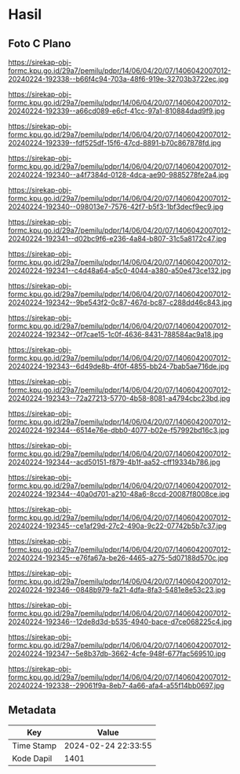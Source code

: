 # Hasil

## Foto C Plano

https://sirekap-obj-formc.kpu.go.id/29a7/pemilu/pdpr/14/06/04/20/07/1406042007012-20240224-192338--b66f4c94-703a-48f6-919e-32703b3722ec.jpg

https://sirekap-obj-formc.kpu.go.id/29a7/pemilu/pdpr/14/06/04/20/07/1406042007012-20240224-192339--a66cd089-e6cf-41cc-97a1-810884dad9f9.jpg

https://sirekap-obj-formc.kpu.go.id/29a7/pemilu/pdpr/14/06/04/20/07/1406042007012-20240224-192339--fdf525df-15f6-47cd-8891-b70c867878fd.jpg

https://sirekap-obj-formc.kpu.go.id/29a7/pemilu/pdpr/14/06/04/20/07/1406042007012-20240224-192340--a4f7384d-0128-4dca-ae90-9885278fe2a4.jpg

https://sirekap-obj-formc.kpu.go.id/29a7/pemilu/pdpr/14/06/04/20/07/1406042007012-20240224-192340--098013e7-7576-42f7-b5f3-1bf3decf9ec9.jpg

https://sirekap-obj-formc.kpu.go.id/29a7/pemilu/pdpr/14/06/04/20/07/1406042007012-20240224-192341--d02bc9f6-e236-4a84-b807-31c5a8172c47.jpg

https://sirekap-obj-formc.kpu.go.id/29a7/pemilu/pdpr/14/06/04/20/07/1406042007012-20240224-192341--c4d48a64-a5c0-4044-a380-a50e473ce132.jpg

https://sirekap-obj-formc.kpu.go.id/29a7/pemilu/pdpr/14/06/04/20/07/1406042007012-20240224-192342--9be543f2-0c87-467d-bc87-c288dd46c843.jpg

https://sirekap-obj-formc.kpu.go.id/29a7/pemilu/pdpr/14/06/04/20/07/1406042007012-20240224-192342--0f7cae15-1c0f-4636-8431-788584ac9a18.jpg

https://sirekap-obj-formc.kpu.go.id/29a7/pemilu/pdpr/14/06/04/20/07/1406042007012-20240224-192343--6d49de8b-4f0f-4855-bb24-7bab5ae716de.jpg

https://sirekap-obj-formc.kpu.go.id/29a7/pemilu/pdpr/14/06/04/20/07/1406042007012-20240224-192343--72a27213-5770-4b58-8081-a4794cbc23bd.jpg

https://sirekap-obj-formc.kpu.go.id/29a7/pemilu/pdpr/14/06/04/20/07/1406042007012-20240224-192344--6514e76e-dbb0-4077-b02e-f57992bd16c3.jpg

https://sirekap-obj-formc.kpu.go.id/29a7/pemilu/pdpr/14/06/04/20/07/1406042007012-20240224-192344--acd50151-f879-4b1f-aa52-cff19334b786.jpg

https://sirekap-obj-formc.kpu.go.id/29a7/pemilu/pdpr/14/06/04/20/07/1406042007012-20240224-192344--40a0d701-a210-48a6-8ccd-20087f8008ce.jpg

https://sirekap-obj-formc.kpu.go.id/29a7/pemilu/pdpr/14/06/04/20/07/1406042007012-20240224-192345--ce1af29d-27c2-490a-9c22-07742b5b7c37.jpg

https://sirekap-obj-formc.kpu.go.id/29a7/pemilu/pdpr/14/06/04/20/07/1406042007012-20240224-192345--e76fa67a-be26-4465-a275-5d07188d570c.jpg

https://sirekap-obj-formc.kpu.go.id/29a7/pemilu/pdpr/14/06/04/20/07/1406042007012-20240224-192346--0848b979-fa21-4dfa-8fa3-5481e8e53c23.jpg

https://sirekap-obj-formc.kpu.go.id/29a7/pemilu/pdpr/14/06/04/20/07/1406042007012-20240224-192346--12de8d3d-b535-4940-bace-d7ce068225c4.jpg

https://sirekap-obj-formc.kpu.go.id/29a7/pemilu/pdpr/14/06/04/20/07/1406042007012-20240224-192347--5e8b37db-3662-4cfe-948f-677fac569510.jpg

https://sirekap-obj-formc.kpu.go.id/29a7/pemilu/pdpr/14/06/04/20/07/1406042007012-20240224-192338--29061f9a-8eb7-4a66-afa4-a55f14bb0697.jpg


## Metadata

| Key        | Value               |
| ---------- | ------------------- |
| Time Stamp | 2024-02-24 22:33:55 |
| Kode Dapil | 1401                |



